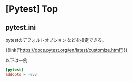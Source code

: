 # [Pytest] Top


pytest.ini
----------

pytestのデフォルトオプションなどを指定できる。

{{link("https://docs.pytest.org/en/latest/customize.html")}}

以下は一例

```ini
[pytest]
addopts = -vvv
```